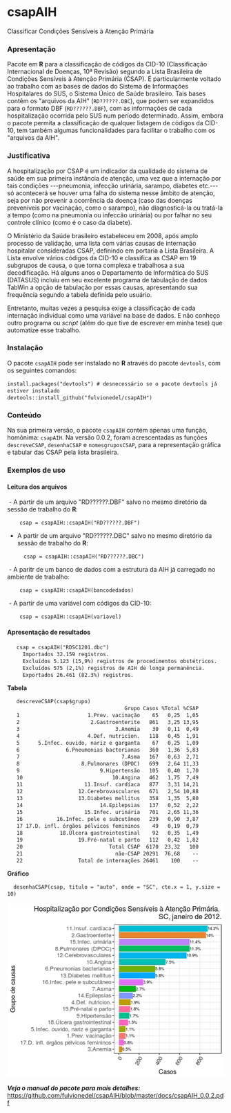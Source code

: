 # csapAIH
Classificar Condições Sensíveis à Atenção Primária

### Apresentação

Pacote em **R** para a classificação de códigos da CID-10 (Classificação Internacional de Doenças, 10ª Revisão) segundo a Lista Brasileira de Condições Sensíveis à Atenção Primária (CSAP). É particularmente voltado ao trabalho com as bases de dados do Sistema de Informações Hospitalares do SUS, o Sistema Único de Saúde brasileiro. Tais bases contêm os "arquivos da AIH" (`RD??????.DBC`), que podem ser expandidos para o formato DBF (`RD??????.DBF`), com as informações de cada hospitalização ocorrida pelo SUS num período determinado. Assim, embora o pacote permita a classificação de qualquer listagem de códigos da CID-10, tem também algumas funcionalidades para facilitar o trabalho com os "arquivos da AIH".

### Justificativa

A hospitalização por CSAP é um indicador da qualidade do sistema de saúde em sua primeira instância de atenção, uma vez que a internação por tais condições ---pneumonia, infecção urinária, sarampo, diabetes etc.---  só acontecerá se houver uma falha do sistema nesse âmbito de atenção, seja por não prevenir a ocorrência da doença (caso das doenças preveníveis por vacinação, como o sarampo), não diagnosticá-la ou tratá-la a tempo (como na pneumonia ou infeccão urinária) ou por falhar no seu controle clínico (como é o caso da diabete).

O Ministério da Saúde brasileiro estabeleceu em 2008, após amplo processo de validação, uma lista com várias causas de internação hospitalar consideradas CSAP, definindo em portaria a Lista Brasileira. A Lista envolve vários códigos da CID-10 e classifica as CSAP em 19 subgrupos de causa, o que torna complexa e trabalhosa a sua decodificação. Há alguns anos o Departamento de Informática do SUS (DATASUS) incluiu em seu excelente programa de tabulação de dados TabWin a opção de tabulação por essas causas, apresentando sua frequência segundo a tabela definida pelo usuário.

Entretanto, muitas vezes a pesquisa exige a classificação de cada internação individual como uma variável na base de dados. E não conheço outro programa ou *script* (além do que tive de escrever em minha tese) que automatize esse trabalho.

### Instalação

O pacote `csapAIH` pode ser instalado no **R** através do pacote `devtools`, com os seguintes comandos:
      
    install.packages("devtools") # desnecessário se o pacote devtools já estiver instalado
    devtools::install_github("fulvionedel/csapAIH")

### Conteúdo

Na sua primeira versão, o pacote `csapAIH` contém apenas uma função, homônima: `csapAIH`. Na versão 0.0.2, foram acrescentadas as funções `descreveCSAP`, `desenhaCSAP` e `nomesgruposCSAP`, para a representação gráfica e tabular das CSAP pela lista brasileira.

### Exemplos de uso
#### Leitura dos arquivos

  - A partir de um arquivo "RD??????.DBF" salvo no mesmo diretório da sessão de trabalho do **R**:
  
        csap = csapAIH::csapAIH("RD??????.DBF")

- A partir de um arquivo "RD??????.DBC" salvo no mesmo diretório da sessão de trabalho do **R**:
  
        csap = csapAIH::csapAIH("RD??????.DBC")
  
  - A paritr de um banco de dados com a estrutura da AIH já carregado no ambiente de trabalho:
  
        csap = csapAIH::csapAIH(bancodedados)
  
  - A partir de uma variável com códigos da CID-10:
  
        csap = csapAIH::csapAIH(variavel)
 
 #### Apresentação de resultados 
       csap = csapAIH("RDSC1201.dbc")
         Importados 32.159 registros.
         Excluídos 5.123 (15,9%) registros de procedimentos obstétricos.
         Excluídos 575 (2,1%) registros de AIH de longa permanência.
         Exportados 26.461 (82.3%) registros.
 
 **Tabela**      
 
       descreveCSAP(csap$grupo)
                                          Grupo Casos %Total %CSAP
       1                      1.Prev. vacinação    65   0,25  1,05
       2                       2.Gastroenterite   861   3,25 13,95
       3                               3.Anemia    30   0,11  0,49
       4                      4.Def. nutricion.   118   0,45  1,91
       5      5.Infec. ouvido, nariz e garganta    67   0,25  1,09
       6               6.Pneumonias bacterianas   360   1,36  5,83
       7                                 7.Asma   167   0,63  2,71
       8                    8.Pulmonares (DPOC)   699   2,64 11,33
       9                          9.Hipertensão   105   0,40  1,70
       10                             10.Angina   462   1,75  7,49
       11                    11.Insuf. cardíaca   877   3,31 14,21
       12                  12.Cerebrovasculares   671   2,54 10,88
       13                  13.Diabetes mellitus   358   1,35  5,80
       14                         14.Epilepsias   137   0,52  2,22
       15                    15.Infec. urinária   701   2,65 11,36
       16           16.Infec. pele e subcutâneo   239   0,90  3,87
       17 17.D. infl. órgãos pélvicos femininos    49   0,19  0,79
       18            18.Úlcera gastrointestinal    92   0,35  1,49
       19                  19.Pré-natal e parto   112   0,42  1,82
       20                            Total CSAP  6170  23,32   100
       21                              não-CSAP 20291  76,68    --
       22                  Total de internações 26461    100    --
 
 **Gráfico**
 
      desenhaCSAP(csap, titulo = "auto", onde = "SC", cte.x = 1, y.size = 10)
![Veja o gráfico aqui](docs/desenhaCSAP2.jpeg)
 
***Veja o manual do pacote para mais detalhes:*** https://github.com/fulvionedel/csapAIH/blob/master/docs/csapAIH_0.0.2.pdf 
